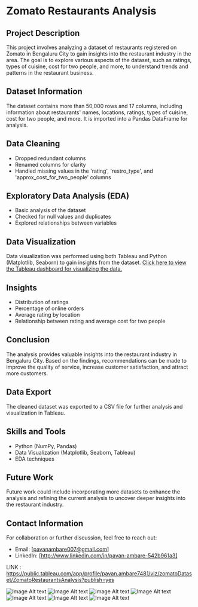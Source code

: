 
# Zomato Restaurants Analysis

## Project Description
This project involves analyzing a dataset of restaurants registered on Zomato in Bengaluru City to gain insights into the restaurant industry in the area. The goal is to explore various aspects of the dataset, such as ratings, types of cuisine, cost for two people, and more, to understand trends and patterns in the restaurant business.

## Dataset Information
The dataset contains more than 50,000 rows and 17 columns, including information about restaurants' names, locations, ratings, types of cuisine, cost for two people, and more. It is imported into a Pandas DataFrame for analysis.

## Data Cleaning
- Dropped redundant columns
- Renamed columns for clarity
- Handled missing values in the 'rating', 'restro_type', and 'approx_cost_for_two_people' columns

## Exploratory Data Analysis (EDA)
- Basic analysis of the dataset
- Checked for null values and duplicates
- Explored relationships between variables

## Data Visualization
Data visualization was performed using both Tableau and Python (Matplotlib, Seaborn) to gain insights from the dataset. [Click here to view the Tableau dashboard for visualizing the data.](https://public.tableau.com/app/profile/pavan.ambare7481/viz/zomatoDataset/ZomatoRestaurantsAnalysis?publish=yes)

## Insights
- Distribution of ratings
- Percentage of online orders
- Average rating by location
- Relationship between rating and average cost for two people

## Conclusion
The analysis provides valuable insights into the restaurant industry in Bengaluru City. Based on the findings, recommendations can be made to improve the quality of service, increase customer satisfaction, and attract more customers.

## Data Export
The cleaned dataset was exported to a CSV file for further analysis and visualization in Tableau.

## Skills and Tools
- Python (NumPy, Pandas)
- Data Visualization (Matplotlib, Seaborn, Tableau)
- EDA techniques

## Future Work
Future work could include incorporating more datasets to enhance the analysis and refining the current analysis to uncover deeper insights into the restaurant industry.

## Contact Information
For collaboration or further discussion, feel free to reach out:
- Email: [pavanambare007@gmail.com]
- LinkedIn: [http://www.linkedin.com/in/pavan-ambare-542b961a3]




LINK : https://public.tableau.com/app/profile/pavan.ambare7481/viz/zomatoDataset/ZomatoRestaurantsAnalysis?publish=yes

![Image Alt text](Z1.png)
![Image Alt text](Z2.png)
![Image Alt text](Z3.png)
![Image Alt text](Z4.png)
![Image Alt text](Z5.png)
![Image Alt text](Z6.png)
![Image Alt text](Z7.png)


